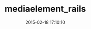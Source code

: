 ---
layout: post
title:  "mediaelement_rails"
repo:   "tobsch/mediaelement_rails"
date:   2015-02-18 17:10:10
gemurl: https://github.com/tobsch/mediaelement_rails
---